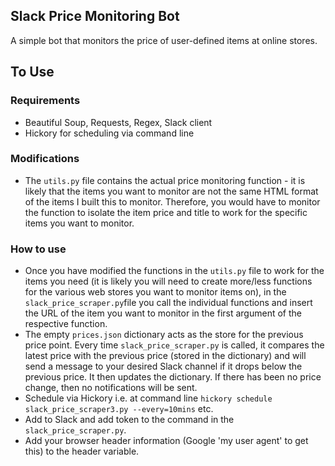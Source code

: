 ## Slack Price Monitoring Bot

A simple bot that monitors the price of user-defined items at online stores. 

## To Use

### Requirements

- Beautiful Soup, Requests, Regex, Slack client
- Hickory for scheduling via command line

### Modifications

- The `utils.py` file contains the actual price monitoring function - it is likely that the items you want to monitor are not the same HTML format of the items I built this to monitor. Therefore, you would have to monitor the function to isolate the item price and title to work for the specific items you want to monitor. 

### How to use

- Once you have modified the functions in the `utils.py` file to work for the items you need (it is likely you will need to create more/less functions for the various web stores you want to monitor items on), in the `slack_price_scraper.py`file you call the individual functions and insert the URL of the item you want to monitor in the first argument of the respective function. 
- The empty `prices.json` dictionary acts as the store for the previous price point. Every time `slack_price_scraper.py` is called, it compares the latest price with the previous price (stored in the dictionary) and will send a message to your desired Slack channel if it drops below the previous price. It then updates the dictionary. If there has been no price change, then no notifications will be sent. 
- Schedule via Hickory i.e. at command line `hickory schedule slack_price_scraper3.py --every=10mins` etc. 
- Add to Slack and add token to the command in the `slack_price_scraper.py`.
- Add your browser header information (Google 'my user agent' to get this) to the header variable. 
